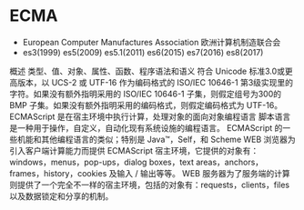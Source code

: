 
# ECMA

- European Computer Manufactures Association 欧洲计算机制造联合会
- es3(1999) es5(2009) es5.1(2011) es6(2015) es7(2016) es8(2017)

概述
  类型、值、对象、属性、函数、程序语法和语义
  符合 Unicode 标准3.0或更高版本，以 UCS-2 或 UTF-16 作为编码格式的 ISO/IEC 10646-1 第3级实现里的字符。如果没有额外指明采用的 ISO/IEC 10646-1 子集，则假定组号为300的 BMP 子集。如果没有额外指明采用的编码格式，则假定编码格式为 UTF-16。
  ECMAScript 是在宿主环境中执行计算，处理对象的面向对象编程语言
  脚本语言 是一种用于操作，自定义，自动化现有系统设施的编程语言。
  ECMAScript 的一些机能和其他编程语言的类似；特别是 Java™，Self，和 Scheme
  WEB 浏览器为引入客户端计算能力而提供 ECMAScript 宿主环境，它提供的对象有：windows，menus，pop-ups，dialog boxes，text areas，anchors，frames，history，cookies 及输入 / 输出等等。
  WEB 服务器为了服务端的计算则提供了一个完全不一样的宿主环境，包括的对象有：requests，clients，files 以及数据锁定和分享的机制。
  